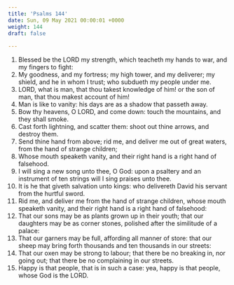```yaml
---
title: 'Psalms 144'
date: Sun, 09 May 2021 00:00:01 +0000
weight: 144
draft: false
  
---
```


1. Blessed be the LORD my strength, which teacheth my hands to war, and my fingers to fight:
2. My goodness, and my fortress; my high tower, and my deliverer; my shield, and he in whom I trust; who subdueth my people under me.
3. LORD, what is man, that thou takest knowledge of him! or the son of man, that thou makest account of him!
4. Man is like to vanity: his days are as a shadow that passeth away.
5. Bow thy heavens, O LORD, and come down: touch the mountains, and they shall smoke.
6. Cast forth lightning, and scatter them: shoot out thine arrows, and destroy them.
7. Send thine hand from above; rid me, and deliver me out of great waters, from the hand of strange children;
8. Whose mouth speaketh vanity, and their right hand is a right hand of falsehood.
9. I will sing a new song unto thee, O God: upon a psaltery and an instrument of ten strings will I sing praises unto thee.
10. It is he that giveth salvation unto kings: who delivereth David his servant from the hurtful sword.
11. Rid me, and deliver me from the hand of strange children, whose mouth speaketh vanity, and their right hand is a right hand of falsehood:
12. That our sons may be as plants grown up in their youth; that our daughters may be as corner stones, polished after the similitude of a palace:
13. That our garners may be full, affording all manner of store: that our sheep may bring forth thousands and ten thousands in our streets:
14. That our oxen may be strong to labour; that there be no breaking in, nor going out; that there be no complaining in our streets.
15. Happy is that people, that is in such a case: yea, happy is that people, whose God is the LORD.
